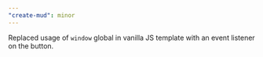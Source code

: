 ```yaml
---
"create-mud": minor
---
```


Replaced usage of `window` global in vanilla JS template with an event listener on the button.
